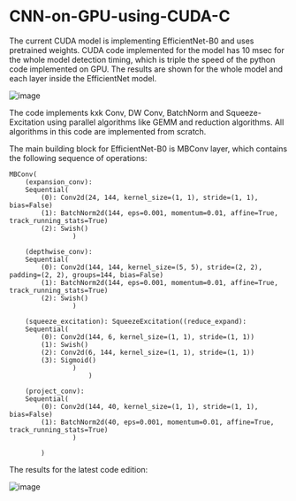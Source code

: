 # CNN-on-GPU-using-CUDA-C

The current CUDA model is implementing EfficientNet-B0 and uses pretrained weights. CUDA code implemented for the model has 10 msec for the whole model detection timing, which is triple the speed of the python code implemented on GPU. The results are shown for the whole model and each layer inside the EfficientNet model.


![image](https://user-images.githubusercontent.com/20490432/127180264-6928bbb2-de7b-477f-9cda-b5e273da9c81.png)


The code implements kxk Conv, DW Conv, BatchNorm and Squeeze-Excitation using parallel algorithms like GEMM and reduction algorithms. All algorithms in this code are implemented from scratch.

The main building block for EfficientNet-B0 is MBConv layer, which contains the following sequence of operations:

	MBConv(
		(expansion_conv): 
		Sequential(
			(0): Conv2d(24, 144, kernel_size=(1, 1), stride=(1, 1), bias=False)
			(1): BatchNorm2d(144, eps=0.001, momentum=0.01, affine=True, track_running_stats=True)
			(2): Swish()
					)
					
		(depthwise_conv): 
		Sequential(
			(0): Conv2d(144, 144, kernel_size=(5, 5), stride=(2, 2), padding=(2, 2), groups=144, bias=False)
			(1): BatchNorm2d(144, eps=0.001, momentum=0.01, affine=True, track_running_stats=True)
			(2): Swish()
					)
     
		(squeeze_excitation): SqueezeExcitation((reduce_expand): 
		Sequential(
			(0): Conv2d(144, 6, kernel_size=(1, 1), stride=(1, 1))
			(1): Swish()
			(2): Conv2d(6, 144, kernel_size=(1, 1), stride=(1, 1))
			(3): Sigmoid()
					)
						)
						
		(project_conv): 
		Sequential(
			(0): Conv2d(144, 40, kernel_size=(1, 1), stride=(1, 1), bias=False)
			(1): BatchNorm2d(40, eps=0.001, momentum=0.01, affine=True, track_running_stats=True)
					)
					
			)
   
   
The results for the latest code edition: 


![image](https://drive.google.com/uc?export=view&id=1iHwm-wSoOsgkrVpXsEOD6N-hwQCUJnja)

